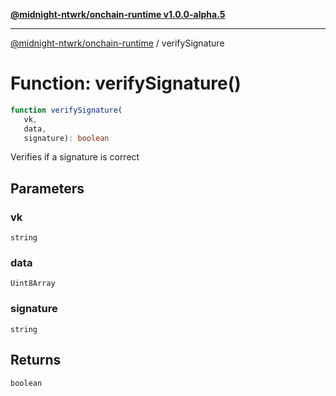 [**@midnight-ntwrk/onchain-runtime v1.0.0-alpha.5**](../README.md)

***

[@midnight-ntwrk/onchain-runtime](../globals.md) / verifySignature

# Function: verifySignature()

```ts
function verifySignature(
   vk, 
   data, 
   signature): boolean
```

Verifies if a signature is correct

## Parameters

### vk

`string`

### data

`Uint8Array`

### signature

`string`

## Returns

`boolean`
